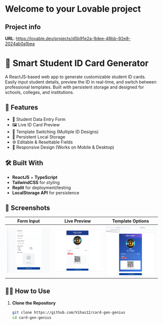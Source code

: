 # Welcome to your Lovable project

## Project info

**URL**: https://lovable.dev/projects/d5b91e2a-9dee-48bb-92e8-2024ab0a1bea

# 🪪 Smart Student ID Card Generator

A ReactJS-based web app to generate customizable student ID cards. Easily input student details, preview the ID in real-time, and switch between professional templates. Built with persistent storage and designed for schools, colleges, and institutions.

## 🚀 Features

- 📝 Student Data Entry Form  
- 🖼️ Live ID Card Preview  
- 🎨 Template Switching (Multiple ID Designs)  
- 💾 Persistent Local Storage  
- ⚙️ Editable & Resettable Fields  
- 📱 Responsive Design (Works on Mobile & Desktop)

## 🛠️ Built With

- **ReactJS** + **TypeScript**
- **TailwindCSS** for styling
- **Replit** for deployment/testing
- **LocalStorage API** for persistence

## 📸 Screenshots

| Form Input | Live Preview | Template Options |
|------------|--------------|------------------|
| ![Form](./screenshots/form.png) | ![Preview](./screenshots/preview.png) | ![Templates](./screenshots/template.png) |

## 🧑‍💻 How to Use

1. **Clone the Repository**
   ```bash
   git clone https://github.com/Vihas12/card-gen-genius
   cd card-gen-genius
